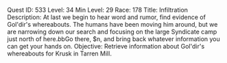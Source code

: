 Quest ID: 533
Level: 34
Min Level: 29
Race: 178
Title: Infiltration
Description: At last we begin to hear word and rumor, find evidence of Gol'dir's whereabouts. The humans have been moving him around, but we are narrowing down our search and focusing on the large Syndicate camp just north of here.$b$bGo there, $n, and bring back whatever information you can get your hands on.
Objective: Retrieve information about Gol'dir's whereabouts for Krusk in Tarren Mill.

